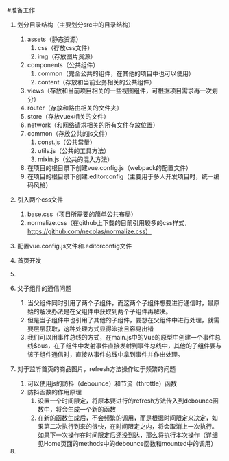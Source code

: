 #准备工作
1. 划分目录结构（主要划分src中的目录结构）
	1. assets（静态资源）
		1. css（存放css文件）
		2. img（存放图片资源）
	2. components（公共组件）
		1. common（完全公共的组件，在其他的项目中也可以使用）
		2. content（存放和当前业务相关的公共组件）
	3. views（存放和当前项目相关的一些视图组件，可根据项目需求再一次划分）
	4. router（存放和路由相关的文件夹）
	5. store（存放vuex相关的文件）
	6. network（和网络请求相关的所有文件存放位置）
	7. common（存放公共的js文件）
		1. const.js（公共常量）
		2. utils.js（公共的工具方法）
		3. mixin.js（公共的混入方法）
	8. 在项目的根目录下创建vue.config.js（webpack的配置文件）
	9. 在项目的根目录下创建.editorconfig（主要用于多人开发项目时，统一编码风格）
2. 引入两个css文件
	1. base.css（项目所需要的简单公共布局）
	2. normalize.css（在github上下载的目前引用较多的css样式，https://github.com/necolas/normalize.css）
3. 配置vue.config.js文件和.editorconfig文件
	
4. 首页开发
5. 
6. 父子组件的通信问题
	1. 当父组件同时引用了两个子组件，而这两个子组件想要进行通信时，最原始的解决办法是在父组件中获取到两个子组件再解决。
	2. 但是当子组件中也引用了其他的子组件，要想在父组件中进行处理，就需要层层获取，这种处理方式显得笨拙且容易出错
	3. 我们可以用事件总线的方式，在main.js中的Vue的原型中创建一个事件总线$bus，在子组件中发射事件直接发射到事件总线中，其他的子组件要与该子组件通信时，直接从事件总线中拿到事件并作出处理。
	

7. 对于监听首页的商品图片，refresh方法操作过于频繁的问题
	1. 可以使用js的防抖（debounce）和节流（throttle）函数
	2. 防抖函数的作用原理
		1. 设置一个时间限定，将原本要进行的refresh方法传入到debounce函数中，将会生成一个新的函数
		2. 在新的函数生成后，不会频繁的调用，而是根据时间限定来决定，如果第二次执行到来的很快，在时间限定之内，将会取消上一次执行。如果下一次操作在时间限定后还没到达，那么将执行本次操作（详细见Home页面的methods中的debounce函数和mounted中的调用）
8. 
